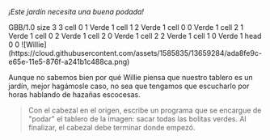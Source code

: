 _¡Este jardín necesita una buena podada!_

<gs-board>
  GBB/1.0
    size 3 3
    cell 0 1 Verde 1
    cell 1 2 Verde 1
    cell 0 0 Verde 1
    cell 2 1 Verde 1
    cell 0 2 Verde 1
    cell 2 0 Verde 1
    cell 2 2 Verde 1
    cell 1 0 Verde 1
    head 0 0
</gs-board>
![Willie](https://cloud.githubusercontent.com/assets/1585835/13659284/ada8fe9c-e65e-11e5-876f-a241b1c488ca.png)

Aunque no sabemos bien por qué Willie piensa que nuestro tablero es un jardín, mejor hagámosle caso, no sea que tengamos que escucharlo por horas hablando de hazañas escocesas.

> Con el cabezal en el origen, escribe un programa que se encargue de "podar" el tablero de la imagen: sacar todas las bolitas verdes. Al finalizar, el cabezal debe terminar donde empezó.